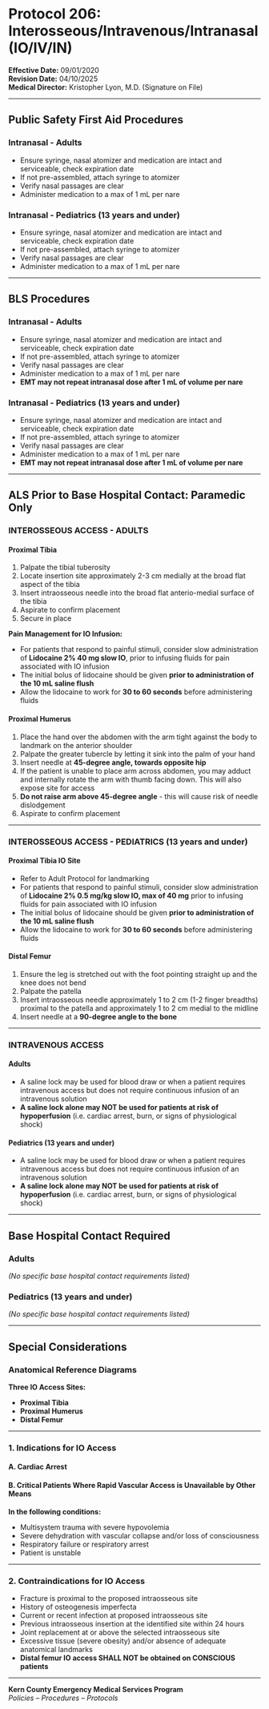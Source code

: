 # Protocol 206: Interosseous/Intravenous/Intranasal (IO/IV/IN)

**Effective Date:** 09/01/2020  
**Revision Date:** 04/10/2025  
**Medical Director:** Kristopher Lyon, M.D. (Signature on File)

---

## Public Safety First Aid Procedures

### Intranasal - Adults
- Ensure syringe, nasal atomizer and medication are intact and serviceable, check expiration date
- If not pre-assembled, attach syringe to atomizer
- Verify nasal passages are clear
- Administer medication to a max of 1 mL per nare

### Intranasal - Pediatrics (13 years and under)
- Ensure syringe, nasal atomizer and medication are intact and serviceable, check expiration date
- If not pre-assembled, attach syringe to atomizer
- Verify nasal passages are clear
- Administer medication to a max of 1 mL per nare

---

## BLS Procedures

### Intranasal - Adults
- Ensure syringe, nasal atomizer and medication are intact and serviceable, check expiration date
- If not pre-assembled, attach syringe to atomizer
- Verify nasal passages are clear
- Administer medication to a max of 1 mL per nare
- **EMT may not repeat intranasal dose after 1 mL of volume per nare**

### Intranasal - Pediatrics (13 years and under)
- Ensure syringe, nasal atomizer and medication are intact and serviceable, check expiration date
- If not pre-assembled, attach syringe to atomizer
- Verify nasal passages are clear
- Administer medication to a max of 1 mL per nare
- **EMT may not repeat intranasal dose after 1 mL of volume per nare**

---

## ALS Prior to Base Hospital Contact: Paramedic Only

### INTEROSSEOUS ACCESS - ADULTS

#### Proximal Tibia
1. Palpate the tibial tuberosity
2. Locate insertion site approximately 2-3 cm medially at the broad flat aspect of the tibia
3. Insert intraosseous needle into the broad flat anterio-medial surface of the tibia
4. Aspirate to confirm placement
5. Secure in place

**Pain Management for IO Infusion:**
- For patients that respond to painful stimuli, consider slow administration of **Lidocaine 2% 40 mg slow IO**, prior to infusing fluids for pain associated with IO infusion
- The initial bolus of lidocaine should be given **prior to administration of the 10 mL saline flush**
- Allow the lidocaine to work for **30 to 60 seconds** before administering fluids

#### Proximal Humerus
1. Place the hand over the abdomen with the arm tight against the body to landmark on the anterior shoulder
2. Palpate the greater tubercle by letting it sink into the palm of your hand
3. Insert needle at **45-degree angle, towards opposite hip**
4. If the patient is unable to place arm across abdomen, you may adduct and internally rotate the arm with thumb facing down. This will also expose site for access
5. **Do not raise arm above 45-degree angle** - this will cause risk of needle dislodgement
6. Aspirate to confirm placement

---

### INTEROSSEOUS ACCESS - PEDIATRICS (13 years and under)

#### Proximal Tibia IO Site
- Refer to Adult Protocol for landmarking
- For patients that respond to painful stimuli, consider slow administration of **Lidocaine 2% 0.5 mg/kg slow IO, max of 40 mg** prior to infusing fluids for pain associated with IO infusion
- The initial bolus of lidocaine should be given **prior to administration of the 10 mL saline flush**
- Allow the lidocaine to work for **30 to 60 seconds** before administering fluids

#### Distal Femur
1. Ensure the leg is stretched out with the foot pointing straight up and the knee does not bend
2. Palpate the patella
3. Insert intraosseous needle approximately 1 to 2 cm (1-2 finger breadths) proximal to the patella and approximately 1 to 2 cm medial to the midline
4. Insert needle at a **90-degree angle to the bone**

---

### INTRAVENOUS ACCESS

#### Adults
- A saline lock may be used for blood draw or when a patient requires intravenous access but does not require continuous infusion of an intravenous solution
- **A saline lock alone may NOT be used for patients at risk of hypoperfusion** (i.e. cardiac arrest, burn, or signs of physiological shock)

#### Pediatrics (13 years and under)
- A saline lock may be used for blood draw or when a patient requires intravenous access but does not require continuous infusion of an intravenous solution
- **A saline lock alone may NOT be used for patients at risk of hypoperfusion** (i.e. cardiac arrest, burn, or signs of physiological shock)

---

## Base Hospital Contact Required

### Adults
*(No specific base hospital contact requirements listed)*

### Pediatrics (13 years and under)
*(No specific base hospital contact requirements listed)*

---

## Special Considerations

### Anatomical Reference Diagrams

**Three IO Access Sites:**
- **Proximal Tibia**
- **Proximal Humerus**
- **Distal Femur**

---

### 1. Indications for IO Access

#### A. Cardiac Arrest

#### B. Critical Patients Where Rapid Vascular Access is Unavailable by Other Means

**In the following conditions:**
- Multisystem trauma with severe hypovolemia
- Severe dehydration with vascular collapse and/or loss of consciousness
- Respiratory failure or respiratory arrest
- Patient is unstable

---

### 2. Contraindications for IO Access

- Fracture is proximal to the proposed intraosseous site
- History of osteogenesis imperfecta
- Current or recent infection at proposed intraosseous site
- Previous intraosseous insertion at the identified site within 24 hours
- Joint replacement at or above the selected intraosseous site
- Excessive tissue (severe obesity) and/or absence of adequate anatomical landmarks
- **Distal femur IO access SHALL NOT be obtained on CONSCIOUS patients**

---

**Kern County Emergency Medical Services Program**  
*Policies – Procedures – Protocols*

